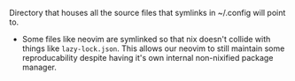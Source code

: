 Directory that houses all the source files that symlinks in ~/.config will point to.

- Some files like neovim are symlinked so that nix doesn't collide with things like `lazy-lock.json`. This allows our neovim to still maintain some reproducability despite having it's own internal non-nixified package manager.
